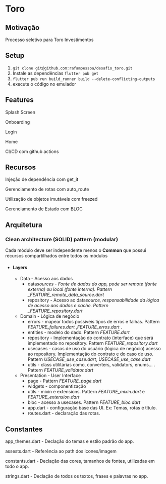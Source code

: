 # Toro

## Motivação

Processo seletivo para Toro Investimentos

## Setup

1. `git clone git@github.com:rafampessoa/desafio_toro.git`
2. Instale as dependências `flutter pub get`
3. `flutter pub run build_runner build --delete-conflicting-outputs`
4. execute o código no emulador

## Features

Splash Screen

Onboarding

Login

Home

CI/CD com github actions

## Recursos

Injeção de dependência com get_it

Gerenciamento de rotas com auto_route

Utilização de objetos imutáveis com freezed

Gerenciamento de Estado com BLOC

## Arquitetura

### Clean architecture (SOLID) pattern (modular)

Cada módulo deve ser independente menos o **Common** que possui recursos compartilhados entre todos os módulos

- #### Layers
  - Data - Acesso aos dados
    - data*sources - Fonte de dados do app, pode ser remote (fonte externa) ou local (fonte interna). Pattern \_FEATURE_remote_data_source.dart*
    - repository - Acesso ao data*source, responsabilidade da lógica de acesso aos dados e cache. Pattern \_FEATURE_repository.dart*
  - Domain - Lógica de negócio
    - errors - mapear todos possíveis tipos de erros e falhas. Pattern _FEATURE_failures.dart_ ,_FEATURE_erros.dart_ .
    - entities - modelo do dado. Pattern _FEATURE.dart_
    - repository - Implementação do contrato (interface) que será implementado no repository. Pattern _FEATURE_repository.dart_
    - usecases - casos de uso do usuário (lógica de negócio) acesso ao repository. Implementação do contrato e do caso de uso. Pattern _USECASE_use_case.dart_, _USECASE_use_case.dart_
    - utils - class utilitárias como, converters, validators, enums... . Pattern _FEATURE_validator.dart_
  - Presentation - User Interface
    - page - Pattern _FEATURE_page.dart_
    - widgets - componentização
    - utils - mixin e extensions. Pattern _FEATURE_mixin.dart_ e _FEATURE_extension.dart_
    - bloc - acesso a usecases. Pattern _FEATURE_bloc.dart_
    - app.dart - configuração base das UI. Ex: Temas, rotas e título.
    - routes.dart - declaração das rotas.

## Constantes

app_themes.dart - Declação do temas e estilo padrão do app.

assests.dart - Referência ao path dos icones/imagem

constants.dart - Declação das cores, tamanhos de fontes, utilizadas em todo o app.

strings.dart - Declação de todos os textos, frases e palavras no app.
